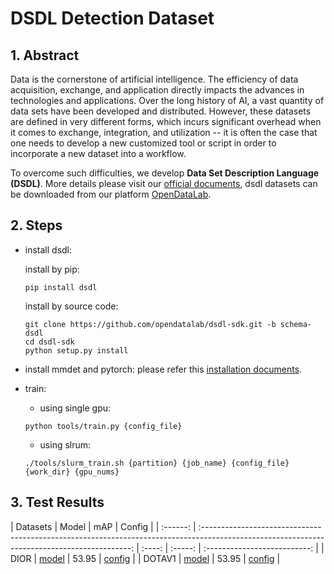 # DSDL Detection Dataset

## 1. Abstract

Data is the cornerstone of artificial intelligence. The efficiency of data acquisition, exchange, and application directly impacts the advances in technologies and applications. Over the long history of AI, a vast quantity of data sets have been developed and distributed. However, these datasets are defined in very different forms, which incurs significant overhead when it comes to exchange, integration, and utilization -- it is often the case that one needs to develop a new customized tool or script in order to incorporate a new dataset into a workflow.

To overcome such difficulties, we develop **Data Set Description Language (DSDL)**. More details please visit our [official documents](https://opendatalab.github.io/dsdl-docs/getting_started/overview/), dsdl datasets can be downloaded from our platform [OpenDataLab](https://opendatalab.com/).

## 2. Steps

- install dsdl:

  install by pip:

  ```
  pip install dsdl
  ```

  install by source code:

  ```
  git clone https://github.com/opendatalab/dsdl-sdk.git -b schema-dsdl
  cd dsdl-sdk
  python setup.py install
  ```

- install mmdet and pytorch:
  please refer this [installation documents](https://mmdetection.readthedocs.io/en/3.x/get_started.html).

- train:

  - using single gpu:

  ```
  python tools/train.py {config_file}
  ```

  - using slrum:

  ```
  ./tools/slurm_train.sh {partition} {job_name} {config_file} {work_dir} {gpu_nums}
  ```

## 3. Test Results

  | Datasets |                                                                    Model                                                                     | mAP |            Config            |
  | :------: | :------------------------------------------------------------------------------------------------------------------------------------------: | :----: | :-----: | :--------------------------: |
  |   DIOR   | [model](https://download.openmmlab.com/mmrotate/v1.0/rotated_retinanet/rotated-retinanet-rbox-le90_r50_fpn_1x_dior/rotated-retinanet-rbox-le90_r50_fpn_1x_dior-caf9143c.pth) |  53.95  | [config](./dior.py) |
  |   DOTAV1   | [model](https://download.openmmlab.com/mmrotate/v0.1.0/rotated_retinanet/rotated_retinanet_obb_r50_fpn_1x_dota_le90/rotated_retinanet_obb_r50_fpn_1x_dota_le90-c0097bc4.pth) |  53.95  | [config](./dotav1.py) |